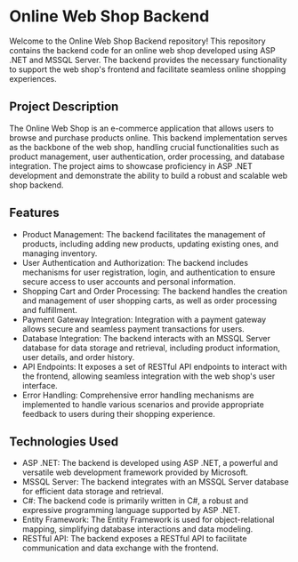 <h1>Online Web Shop Backend</h1>

<p>Welcome to the Online Web Shop Backend repository! This repository contains the backend code for an online web shop developed using ASP .NET and MSSQL Server. The backend provides the necessary functionality to support the web shop's frontend and facilitate seamless online shopping experiences.</p>

<h2>Project Description</h2>

<p>The Online Web Shop is an e-commerce application that allows users to browse and purchase products online. This backend implementation serves as the backbone of the web shop, handling crucial functionalities such as product management, user authentication, order processing, and database integration. The project aims to showcase proficiency in ASP .NET development and demonstrate the ability to build a robust and scalable web shop backend.</p>

<h2>Features</h2>

<ul>
<li>Product Management: The backend facilitates the management of products, including adding new products, updating existing ones, and managing inventory.</li>
<li>User Authentication and Authorization: The backend includes mechanisms for user registration, login, and authentication to ensure secure access to user accounts and personal information.</li>
<li>Shopping Cart and Order Processing: The backend handles the creation and management of user shopping carts, as well as order processing and fulfillment.</li>
<li>Payment Gateway Integration: Integration with a payment gateway allows secure and seamless payment transactions for users.</li>
<li>Database Integration: The backend interacts with an MSSQL Server database for data storage and retrieval, including product information, user details, and order history.</li>
<li>API Endpoints: It exposes a set of RESTful API endpoints to interact with the frontend, allowing seamless integration with the web shop's user interface.</li>
<li>Error Handling: Comprehensive error handling mechanisms are implemented to handle various scenarios and provide appropriate feedback to users during their shopping experience.</li>
</ul>

<h2>Technologies Used</h2>

<ul>
<li>ASP .NET: The backend is developed using ASP .NET, a powerful and versatile web development framework provided by Microsoft.</li>
<li>MSSQL Server: The backend integrates with an MSSQL Server database for efficient data storage and retrieval.</li>
<li>C#: The backend code is primarily written in C#, a robust and expressive programming language supported by ASP .NET.</li>
<li>Entity Framework: The Entity Framework is used for object-relational mapping, simplifying database interactions and data modeling.</li>
<li>RESTful API: The backend exposes a RESTful API to facilitate communication and data exchange with the frontend.</li>
</ul>
